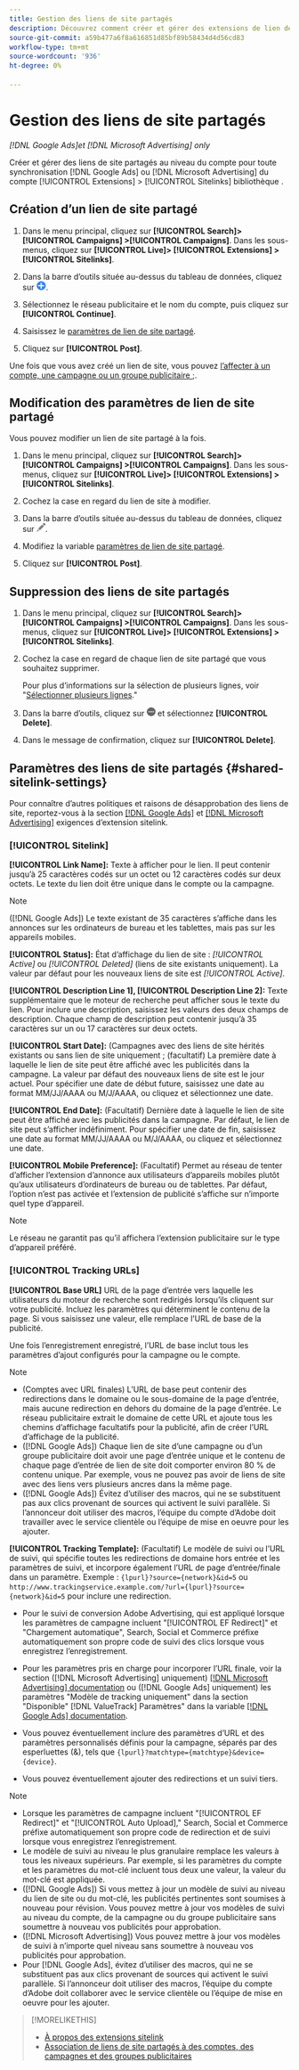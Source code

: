 ```yaml
---
title: Gestion des liens de site partagés
description: Découvrez comment créer et gérer des extensions de lien de site partagées.
source-git-commit: a59b477a6f8a616851d85bf89b58434d4d56cd83
workflow-type: tm+mt
source-wordcount: '936'
ht-degree: 0%

---
```


# Gestion des liens de site partagés

*[!DNL Google Ads]et [!DNL Microsoft Advertising] only*

Créer et gérer des liens de site partagés au niveau du compte pour toute synchronisation [!DNL Google Ads] ou [!DNL Microsoft Advertising] du compte [!UICONTROL Extensions] > [!UICONTROL Sitelinks] bibliothèque .

## Création d’un lien de site partagé

1. Dans le menu principal, cliquez sur **[!UICONTROL Search]> [!UICONTROL Campaigns] >[!UICONTROL Campaigns]**. Dans les sous-menus, cliquez sur **[!UICONTROL Live]> [!UICONTROL Extensions] >[!UICONTROL Sitelinks]**.

1. Dans la barre d’outils située au-dessus du tableau de données, cliquez sur ![Créer](/help/search-social-commerce/assets/add.png "Créer").

1. Sélectionnez le réseau publicitaire et le nom du compte, puis cliquez sur **[!UICONTROL Continue]**.

1. Saisissez le [paramètres de lien de site partagé](#shared-sitelink-settings).

1. Cliquez sur **[!UICONTROL Post]**.

Une fois que vous avez créé un lien de site, vous pouvez [l’affecter à un compte, une campagne ou un groupe publicitaire ;](sitelink-extension-associate.md).

## Modification des paramètres de lien de site partagé

Vous pouvez modifier un lien de site partagé à la fois.

1. Dans le menu principal, cliquez sur **[!UICONTROL Search]> [!UICONTROL Campaigns] >[!UICONTROL Campaigns]**. Dans les sous-menus, cliquez sur **[!UICONTROL Live]> [!UICONTROL Extensions] >[!UICONTROL Sitelinks]**.

1. Cochez la case en regard du lien de site à modifier.

1. Dans la barre d’outils située au-dessus du tableau de données, cliquez sur ![Modifier](/help/search-social-commerce/assets/edit.png "Modifier").

1. Modifiez la variable [paramètres de lien de site partagé](#shared-sitelink-settings).

1. Cliquez sur **[!UICONTROL Post]**.

## Suppression des liens de site partagés

1. Dans le menu principal, cliquez sur **[!UICONTROL Search]> [!UICONTROL Campaigns] >[!UICONTROL Campaigns]**. Dans les sous-menus, cliquez sur **[!UICONTROL Live]> [!UICONTROL Extensions] >[!UICONTROL Sitelinks]**.

1. Cochez la case en regard de chaque lien de site partagé que vous souhaitez supprimer.

   Pour plus d’informations sur la sélection de plusieurs lignes, voir &quot;[Sélectionner plusieurs lignes](/help/search-social-commerce/common-tasks/navigation-editing-selection/multiple-rows-select.md).&quot;

1. Dans la barre d’outils, cliquez sur ![Plus](/help/search-social-commerce/assets/more.png "Plus") et sélectionnez **[!UICONTROL Delete]**.

1. Dans le message de confirmation, cliquez sur **[!UICONTROL Delete]**.

## Paramètres des liens de site partagés {#shared-sitelink-settings}

Pour connaître d’autres politiques et raisons de désapprobation des liens de site, reportez-vous à la section [[!DNL Google Ads]](https://support.google.com/adspolicy/answer/1054210) et [[!DNL Microsoft Advertising]](https://about.ads.microsoft.com/en-us/resources/policies/ad-extensions-policies) exigences d’extension sitelink.

### [!UICONTROL Sitelink]

**[!UICONTROL Link Name]:** Texte à afficher pour le lien. Il peut contenir jusqu’à 25 caractères codés sur un octet ou 12 caractères codés sur deux octets. Le texte du lien doit être unique dans le compte ou la campagne.

>[!NOTE]
>
>([!DNL Google Ads]) Le texte existant de 35 caractères s’affiche dans les annonces sur les ordinateurs de bureau et les tablettes, mais pas sur les appareils mobiles.

**[!UICONTROL Status]:** État d’affichage du lien de site :  *[!UICONTROL Active]* ou *[!UICONTROL Deleted]* (liens de site existants uniquement). La valeur par défaut pour les nouveaux liens de site est *[!UICONTROL Active]*.

**[!UICONTROL Description Line 1], [!UICONTROL Description Line 2]:** Texte supplémentaire que le moteur de recherche peut afficher sous le texte du lien. Pour inclure une description, saisissez les valeurs des deux champs de description. Chaque champ de description peut contenir jusqu’à 35 caractères sur un ou 17 caractères sur deux octets.

**[!UICONTROL Start Date]:** (Campagnes avec des liens de site hérités existants ou sans lien de site uniquement ; (facultatif) La première date à laquelle le lien de site peut être affiché avec les publicités dans la campagne. La valeur par défaut des nouveaux liens de site est le jour actuel. Pour spécifier une date de début future, saisissez une date au format MM/JJ/AAAA ou M/J/AAAA, ou cliquez et sélectionnez une date.

**[!UICONTROL End Date]:** (Facultatif) Dernière date à laquelle le lien de site peut être affiché avec les publicités dans la campagne. Par défaut, le lien de site peut s’afficher indéfiniment. Pour spécifier une date de fin, saisissez une date au format MM/JJ/AAAA ou M/J/AAAA, ou cliquez et sélectionnez une date.

**[!UICONTROL Mobile Preference]:** (Facultatif) Permet au réseau de tenter d’afficher l’extension d’annonce aux utilisateurs d’appareils mobiles plutôt qu’aux utilisateurs d’ordinateurs de bureau ou de tablettes. Par défaut, l’option n’est pas activée et l’extension de publicité s’affiche sur n’importe quel type d’appareil.

>[!NOTE]
>
>Le réseau ne garantit pas qu’il affichera l’extension publicitaire sur le type d’appareil préféré.

### [!UICONTROL Tracking URLs]

**[!UICONTROL Base URL]** URL de la page d’entrée vers laquelle les utilisateurs du moteur de recherche sont redirigés lorsqu’ils cliquent sur votre publicité. Incluez les paramètres qui déterminent le contenu de la page. Si vous saisissez une valeur, elle remplace l’URL de base de la publicité.

Une fois l’enregistrement enregistré, l’URL de base inclut tous les paramètres d’ajout configurés pour la campagne ou le compte.

>[!NOTE]
>
>* (Comptes avec URL finales) L’URL de base peut contenir des redirections dans le domaine ou le sous-domaine de la page d’entrée, mais aucune redirection en dehors du domaine de la page d’entrée. Le réseau publicitaire extrait le domaine de cette URL et ajoute tous les chemins d’affichage facultatifs pour la publicité, afin de créer l’URL d’affichage de la publicité.
>* ([!DNL Google Ads]) Chaque lien de site d’une campagne ou d’un groupe publicitaire doit avoir une page d’entrée unique et le contenu de chaque page d’entrée de lien de site doit comporter environ 80 % de contenu unique. Par exemple, vous ne pouvez pas avoir de liens de site avec des liens vers plusieurs ancres dans la même page.
>* ([!DNL Google Ads]) Évitez d’utiliser des macros, qui ne se substituent pas aux clics provenant de sources qui activent le suivi parallèle. Si l’annonceur doit utiliser des macros, l’équipe du compte d’Adobe doit travailler avec le service clientèle ou l’équipe de mise en oeuvre pour les ajouter.

**[!UICONTROL Tracking Template]:** (Facultatif) Le modèle de suivi ou l’URL de suivi, qui spécifie toutes les redirections de domaine hors entrée et les paramètres de suivi, et incorpore également l’URL de page d’entrée/finale dans un paramètre. Exemple : `{lpurl}?source={network}&id=5` ou `http://www.trackingservice.example.com/?url={lpurl}?source={network}&id=5` pour inclure une redirection.

* Pour le suivi de conversion Adobe Advertising, qui est appliqué lorsque les paramètres de campagne incluent &quot;[!UICONTROL EF Redirect]&quot; et &quot;Chargement automatique&quot;, Search, Social et Commerce préfixe automatiquement son propre code de suivi des clics lorsque vous enregistrez l’enregistrement.

* Pour les paramètres pris en charge pour incorporer l’URL finale, voir la section ([!DNL Microsoft Advertising] uniquement) [[!DNL Microsoft Advertising] documentation](https://help.ads.microsoft.com/#apex/3/en/56799) ou ([!DNL Google Ads] uniquement) les paramètres &quot;Modèle de tracking uniquement&quot; dans la section &quot;Disponible&quot; [!DNL ValueTrack] Paramètres&quot; dans la variable [[!DNL Google Ads] documentation](https://support.google.com/google-ads/answer/6305348).

* Vous pouvez éventuellement inclure des paramètres d’URL et des paramètres personnalisés définis pour la campagne, séparés par des esperluettes (&amp;), tels que `{lpurl}?matchtype={matchtype}&device={device}`.

* Vous pouvez éventuellement ajouter des redirections et un suivi tiers.

>[!NOTE]
>
>* Lorsque les paramètres de campagne incluent &quot;[!UICONTROL EF Redirect]&quot; et &quot;[!UICONTROL Auto Upload],&quot; Search, Social et Commerce préfixe automatiquement son propre code de redirection et de suivi lorsque vous enregistrez l’enregistrement.
>* Le modèle de suivi au niveau le plus granulaire remplace les valeurs à tous les niveaux supérieurs. Par exemple, si les paramètres du compte et les paramètres du mot-clé incluent tous deux une valeur, la valeur du mot-clé est appliquée.
>* ([!DNL Google Ads]) Si vous mettez à jour un modèle de suivi au niveau du lien de site ou du mot-clé, les publicités pertinentes sont soumises à nouveau pour révision. Vous pouvez mettre à jour vos modèles de suivi au niveau du compte, de la campagne ou du groupe publicitaire sans soumettre à nouveau vos publicités pour approbation.
>* ([!DNL Microsoft Advertising]) Vous pouvez mettre à jour vos modèles de suivi à n’importe quel niveau sans soumettre à nouveau vos publicités pour approbation.
>* Pour [!DNL Google Ads], évitez d’utiliser des macros, qui ne se substituent pas aux clics provenant de sources qui activent le suivi parallèle. Si l’annonceur doit utiliser des macros, l’équipe du compte d’Adobe doit collaborer avec le service clientèle ou l’équipe de mise en oeuvre pour les ajouter.

>[!MORELIKETHIS]
>
>* [À propos des extensions sitelink](sitelink-extension-about.md)
>* [Association de liens de site partagés à des comptes, des campagnes et des groupes publicitaires](sitelink-extension-associate.md)
